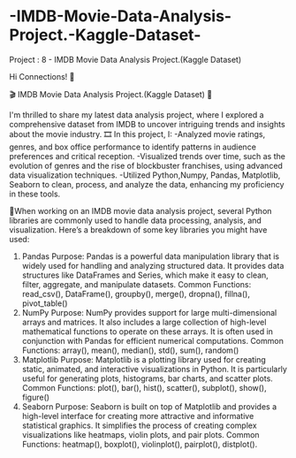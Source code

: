# -IMDB-Movie-Data-Analysis-Project.-Kaggle-Dataset-
Project : 8 - IMDB Movie Data Analysis Project.(Kaggle Dataset)


Hi Connections! 👋

🎬 IMDB Movie Data Analysis Project.(Kaggle Dataset) 🎥

I'm thrilled to share my latest data analysis project, where I explored a comprehensive dataset from IMDB to uncover intriguing trends and insights about the movie industry. 🎞️
In this project, I:
-Analyzed movie ratings, genres, and box office performance to identify patterns in audience preferences and critical reception.
-Visualized trends over time, such as the evolution of genres and the rise of blockbuster franchises, using advanced data visualization techniques.
-Utilized Python,Numpy, Pandas, Matplotlib, Seaborn to clean, process, and analyze the data, enhancing my proficiency in these tools.

🌟When working on an IMDB movie data analysis project, several Python libraries are commonly used to handle data processing, analysis, and visualization. Here’s a breakdown of some key libraries you might have used:

1. Pandas
Purpose: Pandas is a powerful data manipulation library that is widely used for handling and analyzing structured data. It provides data structures like DataFrames and Series, which make it easy to clean, filter, aggregate, and manipulate datasets.
Common Functions: read_csv(), DataFrame(), groupby(), merge(), dropna(), fillna(), pivot_table()
2. NumPy
Purpose: NumPy provides support for large multi-dimensional arrays and matrices. It also includes a large collection of high-level mathematical functions to operate on these arrays. It is often used in conjunction with Pandas for efficient numerical computations.
Common Functions: array(), mean(), median(), std(), sum(), random()
3. Matplotlib
Purpose: Matplotlib is a plotting library used for creating static, animated, and interactive visualizations in Python. It is particularly useful for generating plots, histograms, bar charts, and scatter plots.
Common Functions: plot(), bar(), hist(), scatter(), subplot(), show(), figure()
4. Seaborn
Purpose: Seaborn is built on top of Matplotlib and provides a high-level interface for creating more attractive and informative statistical graphics. It simplifies the process of creating complex visualizations like heatmaps, violin plots, and pair plots.
Common Functions: heatmap(), boxplot(), violinplot(), pairplot(), distplot().
